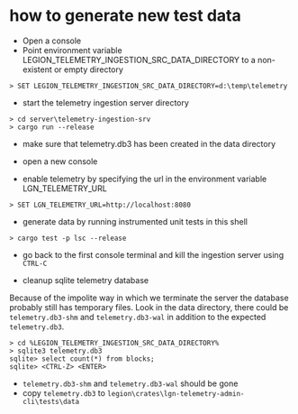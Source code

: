 # how to generate new test data

 - Open a console
 - Point environment variable LEGION_TELEMETRY_INGESTION_SRC_DATA_DIRECTORY to a non-existent or empty directory
```
> SET LEGION_TELEMETRY_INGESTION_SRC_DATA_DIRECTORY=d:\temp\telemetry
```
 - start the telemetry ingestion server directory
```
> cd server\telemetry-ingestion-srv
> cargo run --release
```
 - make sure that telemetry.db3 has been created in the data directory
 
 - open a new console
 
 - enable telemetry by specifying the url in the environment variable LGN_TELEMETRY_URL
 
```
> SET LGN_TELEMETRY_URL=http://localhost:8080
```

 - generate data by running instrumented unit tests in this shell
 
```
> cargo test -p lsc --release
```

 - go back to the first console terminal and kill the ingestion server using `CTRL-C`

 - cleanup sqlite telemetry database
 
Because of the impolite way in which we terminate the server the database probably still has temporary files. Look in the data directory, there could be `telemetry.db3-shm` and `telemetry.db3-wal` in addition to the expected `telemetry.db3`.

```
> cd %LEGION_TELEMETRY_INGESTION_SRC_DATA_DIRECTORY%
> sqlite3 telemetry.db3
sqlite> select count(*) from blocks;
sqlite> <CTRL-Z> <ENTER>
```
 - `telemetry.db3-shm` and `telemetry.db3-wal` should be gone
 - copy `telemetry.db3` to `legion\crates\lgn-telemetry-admin-cli\tests\data`
